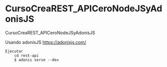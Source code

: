# CursoCreaREST_APICeroNodeJSyAdonisJS
 CursoCreaREST_APICeroNodeJSyAdonisJS

Usando adonisJS https://adonisjs.com/

	Ejecutar
		cd rest-api
		$ adonis serve --dev

